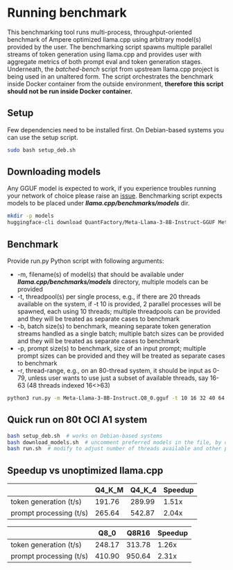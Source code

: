 # Running benchmark

This benchmarking tool runs multi-process, throughput-oriented benchmark of Ampere optimized llama.cpp using arbitrary model(s) provided by the user. 
The benchmarking script spawns multiple parallel streams of token generation using llama.cpp and provides user with aggregate metrics of both prompt eval and token generation stages.
Underneath, the _batched-bench_ script from upstream llama.cpp project is being used in an unaltered form.
The script orchestrates the benchmark inside Docker container from the outside environment, **therefore this script should not be run inside Docker container.**

## Setup
Few dependencies need to be installed first. On Debian-based systems you can use the setup script.
```bash
sudo bash setup_deb.sh
```

## Downloading models
Any GGUF model is expected to work, if you experience troubles running your network of choice please raise an [issue](https://github.com/AmpereComputingAI/llama.cpp/issues/new/choose).
Benchmarking script expects models to be placed under _**llama.cpp/benchmarks/models**_ dir.
```bash
mkdir -p models
huggingface-cli download QuantFactory/Meta-Llama-3-8B-Instruct-GGUF Meta-Llama-3-8B-Instruct.Q8_0.gguf --local-dir models --local-dir-use-symlinks False
```

## Benchmark
Provide run.py Python script with following arguments:
- -m, filename(s) of model(s) that should be available under _**llama.cpp/benchmarks/models**_ directory, multiple models can be provided
- -t, threadpool(s) per single process, e.g., if there are 20 threads available on the system, if -t 10 is provided, 2 parallel processes will be spawned, each using 10 threads;
  multiple threadpools can be provided and they will be treated as separate cases to benchmark
- -b, batch size(s) to benchmark, meaning separate token generation streams handled as a single batch; multiple batch sizes can be provided and they will be treated as separate cases to benchmark
- -p, prompt size(s) to benchmark, size of an input prompt; multiple prompt sizes can be provided and they will be treated as separate cases to benchmark
- -r, thread-range, e.g., on an 80-thread system, it should be input as 0-79, unless user wants to use just a subset of available threads, say 16-63 (48 threads indexed 16<>63)
```bash
python3 run.py -m Meta-Llama-3-8B-Instruct.Q8_0.gguf -t 10 16 32 40 64 80 -b 1 2 4 8 16 32 64 -p 512 -r 0-79
```

## Quick run on 80t OCI A1 system
```bash
bash setup_deb.sh  # works on Debian-based systems
bash download_models.sh  # uncomment preferred models in the file, by default llama3 q8_0 will be downloaded
bash run.sh  # modify to adjust number of threads available and other parameters
```

## Speedup vs unoptimized llama.cpp

|                       | Q4_K_M  | Q4_K_4  | Speedup  |
|-----------------------|---|---|---|
|token generation (t/s) |  191.76 | 289.99  | 1.51x  |
|prompt processing (t/s)|  265.64 | 542.87  | 2.04x  |

|                       | Q8_0  | Q8R16  | Speedup  |
|-----------------------|---|---|---|
|token generation (t/s) | 248.17  | 313.78  | 1.26x  |
|prompt processing (t/s)| 410.90  | 950.64  | 2.31x  |